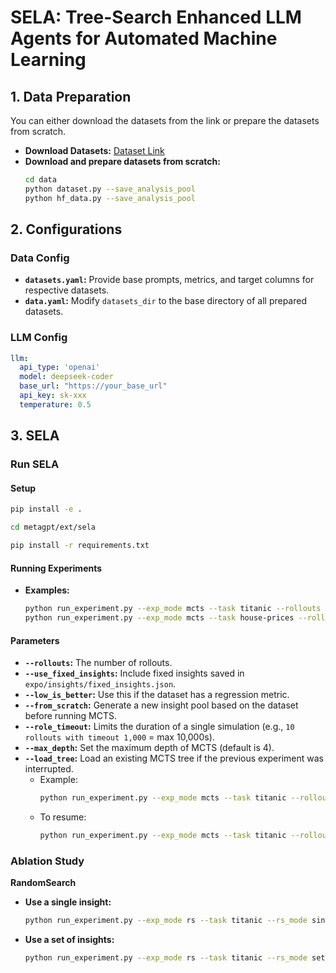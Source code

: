 # SELA: Tree-Search Enhanced LLM Agents for Automated Machine Learning

## 1. Data Preparation

You can either download the datasets from the link or prepare the datasets from scratch.
- **Download Datasets:** [Dataset Link](https://deepwisdom.feishu.cn/drive/folder/RVyofv9cvlvtxKdddt2cyn3BnTc?from=from_copylink)
- **Download and prepare datasets from scratch:**
    ```bash
    cd data
    python dataset.py --save_analysis_pool
    python hf_data.py --save_analysis_pool
    ```

## 2. Configurations

### Data Config

- **`datasets.yaml`:** Provide base prompts, metrics, and target columns for respective datasets.
- **`data.yaml`:** Modify `datasets_dir` to the base directory of all prepared datasets.

### LLM Config

```yaml
llm:
  api_type: 'openai'
  model: deepseek-coder
  base_url: "https://your_base_url"
  api_key: sk-xxx
  temperature: 0.5
```


## 3. SELA

### Run SELA

#### Setup

```bash
pip install -e .

cd metagpt/ext/sela

pip install -r requirements.txt
```

#### Running Experiments

- **Examples:**
    ```bash
    python run_experiment.py --exp_mode mcts --task titanic --rollouts 10
    python run_experiment.py --exp_mode mcts --task house-prices --rollouts 10 --low_is_better
    ```

#### Parameters

- **`--rollouts`:** The number of rollouts.
- **`--use_fixed_insights`:** Include fixed insights saved in `expo/insights/fixed_insights.json`.
- **`--low_is_better`:** Use this if the dataset has a regression metric.
- **`--from_scratch`:** Generate a new insight pool based on the dataset before running MCTS.
- **`--role_timeout`:** Limits the duration of a single simulation (e.g., `10 rollouts with timeout 1,000` = max 10,000s).
- **`--max_depth`:** Set the maximum depth of MCTS (default is 4).
- **`--load_tree`:** Load an existing MCTS tree if the previous experiment was interrupted.
    - Example:
      ```bash
      python run_experiment.py --exp_mode mcts --task titanic --rollouts 10
      ```
    - To resume:
      ```bash
      python run_experiment.py --exp_mode mcts --task titanic --rollouts 7 --load_tree
      ```

### Ablation Study

**RandomSearch**

- **Use a single insight:**
    ```bash
    python run_experiment.py --exp_mode rs --task titanic --rs_mode single
    ```

- **Use a set of insights:**
    ```bash
    python run_experiment.py --exp_mode rs --task titanic --rs_mode set
    ```